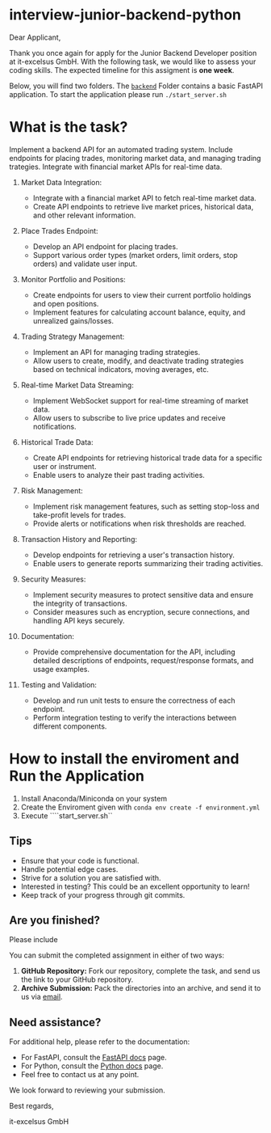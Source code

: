# interview-junior-backend-python

Dear Applicant,

Thank you once again for apply for the Junior Backend Developer position at it-excelsus GmbH. With the following task, we would like to assess your coding skills. The expected timeline for this assigment is **one week**.

Below, you will find two folders. The [`backend`](./backend) Folder contains a basic FastAPI application. To start the application please run `./start_server.sh`

# What is the task?

Implement a backend API for an automated trading system. Include endpoints for placing trades, monitoring market data, and managing trading trategies. Integrate with financial market APIs for real-time data.

1. Market Data Integration:
    - Integrate with a financial market API to fetch real-time market data.
    - Create API endpoints to retrieve live market prices, historical data, and other relevant information.

2. Place Trades Endpoint:
    - Develop an API endpoint for placing trades.
    - Support various order types (market orders, limit orders, stop orders) and validate user input.

3. Monitor Portfolio and Positions:
    - Create endpoints for users to view their current portfolio holdings and open positions.
    - Implement features for calculating account balance, equity, and unrealized gains/losses.

4. Trading Strategy Management:
    - Implement an API for managing trading strategies.
    - Allow users to create, modify, and deactivate trading strategies based on technical indicators, moving averages, etc.

5. Real-time Market Data Streaming:
    - Implement WebSocket support for real-time streaming of market data.
    - Allow users to subscribe to live price updates and receive notifications.

6. Historical Trade Data:
    - Create API endpoints for retrieving historical trade data for a specific user or instrument.
    - Enable users to analyze their past trading activities.

7. Risk Management:
    - Implement risk management features, such as setting stop-loss and take-profit levels for trades.
    - Provide alerts or notifications when risk thresholds are reached.

8. Transaction History and Reporting:
    - Develop endpoints for retrieving a user's transaction history.
    - Enable users to generate reports summarizing their trading activities.

9. Security Measures:
    - Implement security measures to protect sensitive data and ensure the integrity of transactions.
    - Consider measures such as encryption, secure connections, and handling API keys securely.

10. Documentation:
    - Provide comprehensive documentation for the API, including detailed descriptions of endpoints, request/response formats, and usage examples.

11. Testing and Validation:
    - Develop and run unit tests to ensure the correctness of each endpoint.
    - Perform integration testing to verify the interactions between different components.

# How to install the enviroment and Run the Application

1. Install Anaconda/Miniconda on your system
2. Create the Enviroment given with ```conda env create -f environment.yml```
3. Execute ````start_server.sh``


## Tips

- Ensure that your code is functional.
- Handle potential edge cases.
- Strive for a solution you are satisfied with.
- Interested in testing? This could be an excellent opportunity to learn!
- Keep track of your progress through git commits.

## Are you finished?

Please include 

You can submit the completed assignment in either of two ways:

1. **GitHub Repository:** Fork our repository, complete the task, and send us the link to your GitHub repository.
2. **Archive Submission:** Pack the directories into an archive, and send it to us via [email](mailto:recruiting@it-excelsus.de).

## Need assistance?

For additional help, please refer to the documentation:
- For FastAPI, consult the [FastAPI docs](https://fastapi.tiangolo.com/) page.
- For Python, consult the [Python docs](https://docs.python.org/3/) page.
- Feel free to contact us at any point. 

We look forward to reviewing your submission.

Best regards,

it-excelsus GmbH